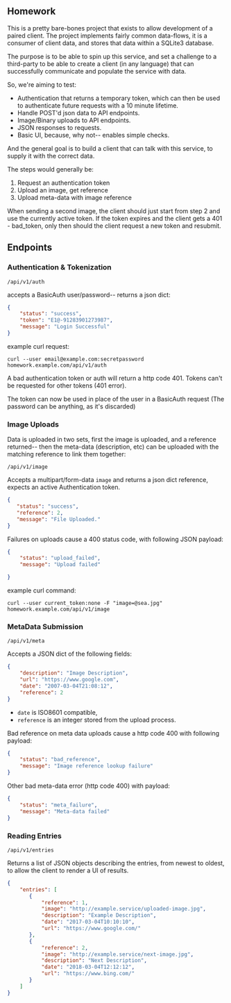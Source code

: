 ## Homework

This is a pretty bare-bones project that exists to allow development
of a paired client.  The project implements fairly common data-flows,
it is a consumer of client data, and stores that data within a 
SQLite3 database.

The purpose is to be able to spin up this service, and set a challenge
to a third-party to be able to create a client (in any language) 
that can successfully communicate and populate the service with data.

So, we're aiming to test:

- Authentication that returns a temporary token, which can then be
  used to authenticate future requests with a 10 minute lifetime.
- Handle POST'd json data to API endpoints.
- Image/Binary uploads to API endpoints.
- JSON responses to requests.
- Basic UI, because, why not-- enables simple checks.

And the general goal is to build a client that can talk with this
service, to supply it with the correct data.

The steps would generally be:

1. Request an authentication token
2. Upload an image, get reference
3. Upload meta-data with image reference

When sending a second image, the client should just start from step 2
and use the currently active token. If the token expires and the client
gets a 401 - bad_token, only then should the client request a new 
token and resubmit.


## Endpoints

### Authentication &amp; Tokenization

```/api/v1/auth```

accepts a BasicAuth user/password-- returns a json dict:

```json
{
    "status": "success",
    "token": "E1@-91283901273987",
    "message": "Login Successful"
}
 ```
 
 example curl request:
 
    curl --user email@example.com:secretpassword homework.example.com/api/v1/auth
 
 
 A bad authentication token or auth will return a http code 401.
 Tokens can't be requested for other tokens (401 error).
 
 The token can now be used in place of the user in a BasicAuth request
 (The password can be anything, as it's discarded)

 ### Image Uploads

Data is uploaded in two sets, first the image is uploaded, 
and a reference returned-- then the meta-data (description,
etc) can be uploaded with the matching reference to link 
them together: 
 
 ```/api/v1/image```
 
 Accepts a multipart/form-data `image` and returns a json dict
 reference, expects an active Authentication token.
 
 ```json
{
    "status": "success",
    "reference": 2,
    "message": "File Uploaded."
}
```

Failures on uploads cause a 400 status code, with following JSON payload:

```json
{
    "status": "upload_failed",
    "message": "Upload failed"

}
```

example curl command:

    curl --user current_token:none -F "image=@sea.jpg" homework.example.com/api/v1/image

### MetaData Submission

```/api/v1/meta```

Accepts a JSON dict of the following fields:

```json
{
    "description": "Image Description",
    "url": "https://www.google.com",
    "date": "2007-03-04T21:08:12",
    "reference": 2
}
```

- `date` is ISO8601 compatible, 
- `reference` is an integer stored from the upload process.

Bad reference on meta data uploads cause a http code 400 with following payload:

```json
{
    "status": "bad_reference",
    "message": "Image reference lookup failure"
}
```

Other bad meta-data error (http code 400) with payload:
```json
{
    "status": "meta_failure",
    "message": "Meta-data failed"
}
```

### Reading Entries

```/api/v1/entries```

Returns a list of JSON objects describing the entries, from newest to oldest,
to allow the client to render a UI of results.

```json
{
    "entries": [
       {
           "reference": 1,
           "image": "http://example.service/uploaded-image.jpg",
           "description": "Example Description",
           "date": "2017-03-04T10:10:10",
           "url": "https://www.google.com/"
       },
       {
           "reference": 2,
           "image": "http://example.service/next-image.jpg",
           "description": "Next Description",
           "date": "2018-03-04T12:12:12",
           "url": "https://www.bing.com/"
       }
    ]
}

```